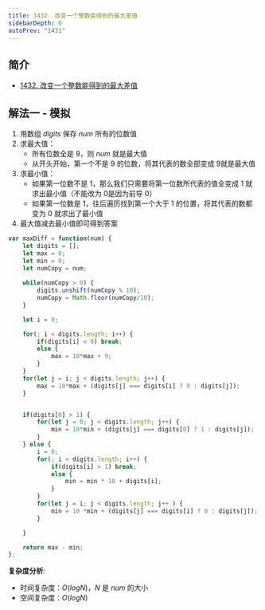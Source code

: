 ```yaml
---
title: 1432. 改变一个整数能得到的最大差值
sidebarDepth: 0
autoPrev: "1431"
---
```

## 简介
- [1432. 改变一个整数能得到的最大差值](https://leetcode-cn.com/submissions/detail/67685608/)


## 解法一 - 模拟
1. 用数组 $digits$ 保存 $num$ 所有的位数值
2. 求最大值：
   - 所有位数全是 9，则 $num$ 就是最大值
   - 从开头开始，第一个不是 9 的位数，将其代表的数全部变成 $9$就是最大值
3. 求最小值：
   - 如果第一位数不是 $1$，那么我们只需要将第一位数所代表的值全变成 $1$ 就求出最小值（不能改为 0是因为前导 0）
   - 如果第一位数是 $1$，往后遍历找到第一个大于 1 的位置，将其代表的数都变为 0 就求出了最小值
4. 最大值减去最小值即可得到答案

```javascript
var maxDiff = function(num) {
    let digits = [];
    let max = 0;
    let min = 0;
    let numCopy = num;
    
    while(numCopy > 0) {
        digits.unshift(numCopy % 10);
        numCopy = Math.floor(numCopy/10);
    }

    let i = 0;

    for(; i < digits.length; i++) {
        if(digits[i] < 9) break; 
        else {
            max = 10*max + 9;
        }
    }
    for(let j = i; j < digits.length; j++) {
        max = 10*max + (digits[j] === digits[i] ? 9 : digits[j]);
    }        


    if(digits[0] > 1) {
        for(let j = 0; j < digits.length; j++) {
            min = 10*min + (digits[j] === digits[0] ? 1 : digits[j]);
        }
    } else {
        i = 0;
        for(; i < digits.length; i++) {
            if(digits[i] > 1) break;
            else {
                min = min * 10 + digits[i];
            }
        }
        for(let j = i; j < digits.length; j++ ) {
            min = 10 *min + (digits[j] === digits[i] ? 0 : digits[j]);
        }            

    }

    return max - min;
};
```

**复杂度分析**:
- 时间复杂度：$O(logN)$，$N$ 是 $num$ 的大小
- 空间复杂度：$O(logN)$